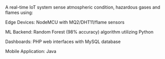 A real-time IoT system sense atmospheric condition, hazardous gases and flames using:

Edge Devices: NodeMCU with MQ2/DHT11/flame sensors

ML Backend: Random Forest (98% accuracy) algorithm utilizing Python

Dashboards: PHP web interfaces with MySQL database

Mobile Application: Java
